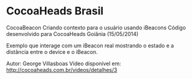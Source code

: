 CocoaHeads Brasil
=================

CocoaBeacon
Criando contexto para o usuário usando iBeacons
Código desenvolvido para CocoaHeads Goiânia (15/05/2014)

Exemplo que interage com um iBeacon real mostrando o estado e a distância entre
o device e o iBeacon.

Autor: George Villasboas
Vídeo disponível em: http://cocoaheads.com.br/videos/detalhes/3